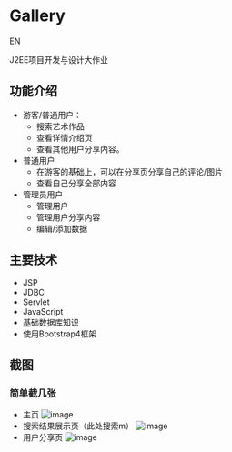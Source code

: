 # Gallery
[EN](https://github.com/welsea/gallery_J2EE/blob/master/README_en.md)

J2EE项目开发与设计大作业

## 功能介绍

* 游客/普通用户：
    *  搜索艺术作品
    *  查看详情介绍页
    *  查看其他用户分享内容。
* 普通用户
   *  在游客的基础上，可以在分享页分享自己的评论/图片
   *  查看自己分享全部内容
* 管理员用户
   * 管理用户
   * 管理用户分享内容
   * 编辑/添加数据

## 主要技术
* JSP
* JDBC
* Servlet
* JavaScript
* 基础数据库知识
* 使用Bootstrap4框架


##  截图
### 简单截几张
*  主页
![image](https://github.com/welsea/gallery_J2EE/raw/master/main.png)
*  搜索结果展示页（此处搜索m）
![image](https://github.com/welsea/gallery_J2EE/raw/master/search.png)
*  用户分享页
![image](https://github.com/welsea/gallery_J2EE/raw/master/share.png)

